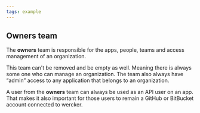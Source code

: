 ```yaml
---
tags: example
---
```


## Owners team

The **owners** team is responsible for the apps, people, teams and access management of an organization.

This team can't be removed and be empty as well. Meaning there is always some one who can manage an organization. The team also always have “admin” access to any application that belongs to an organization.

A user from the **owners** team can always be used as an API user on an app.
That makes it also important for those users to remain a GitHub or BitBucket account connected to wercker.
